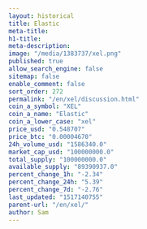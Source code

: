 ```yaml
---
layout: historical
title: Elastic
meta-title: 
h1-title: 
meta-description: 
image: "/media/1383737/xel.png"
published: true
allow_search_engine: false
sitemap: false
enable_comment: false
sort_order: 272
permalink: "/en/xel/discussion.html"
coin_a_symbol: "XEL"
coin_a_name: "Elastic"
coin_a_lower_case: "xel"
price_usd: "0.548707"
price_btc: "0.00004670"
24h_volume_usd: "1586340.0"
market_cap_usd: "100000000.0"
total_supply: "100000000.0"
available_supply: "89390937.0"
percent_change_1h: "-2.34"
percent_change_24h: "5.39"
percent_change_7d: "-2.76"
last_updated: "1517140755"
parent-url: "/en/xel/"
author: Sam
---
```


